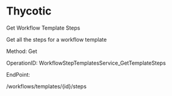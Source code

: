 #     Thycotic


Get Workflow Template Steps

Get all the steps for a workflow template

Method: Get

OperationID: WorkflowStepTemplatesService_GetTemplateSteps

EndPoint:

/workflows/templates/{id}/steps

